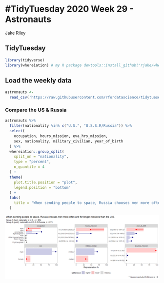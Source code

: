 \#TidyTuesday 2020 Week 29 - Astronauts
================
Jake Riley

## TidyTuesday

``` r
library(tidyverse)
library(whereiation) # my R package devtools::install_github("rjake/whereiaton")
```

## Load the weekly data

``` r
astronauts <- 
  read_csv('https://raw.githubusercontent.com/rfordatascience/tidytuesday/master/data/2020/2020-07-14/astronauts.csv')
```

### Compare the US & Russia

``` r
astronauts %>%
  filter(nationality %in% c("U.S.", "U.S.S.R/Russia")) %>%
  select(
    occupation, hours_mission, eva_hrs_mission,
    sex, nationality, military_civilian, year_of_birth
  ) %>% 
  whereiation::group_split(
    split_on = "nationality",
    type = "percent",
    n_quantile = 4
  ) +
  theme(
    plot.title.position = "plot",
    legend.position = "bottom"
  ) +
  labs(
    title = "When sending people to space, Russia chooses men more often and for longer missions than the U.S."
  )
```

![](2020_29_Astronauts_files/figure-gfm/unnamed-chunk-1-1.png)<!-- -->
